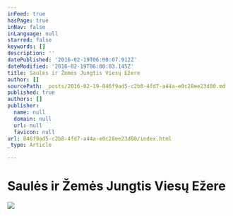 ```yaml
---
inFeed: true
hasPage: true
inNav: false
inLanguage: null
starred: false
keywords: []
description: ''
datePublished: '2016-02-19T06:00:07.912Z'
dateModified: '2016-02-19T06:00:03.145Z'
title: Saulės ir Žemės Jungtis Viesų Ežere
author: []
sourcePath: _posts/2016-02-19-846f9ad5-c2b8-4fd7-a44a-e0c28ee23d80.md
published: true
authors: []
publisher:
  name: null
  domain: null
  url: null
  favicon: null
url: 846f9ad5-c2b8-4fd7-a44a-e0c28ee23d80/index.html
_type: Article

---
```

# Saulės ir Žemės Jungtis Viesų Ežere
![](https://the-grid-user-content.s3-us-west-2.amazonaws.com/334d3868-8dff-4e1d-8665-d9e409597014.jpg)